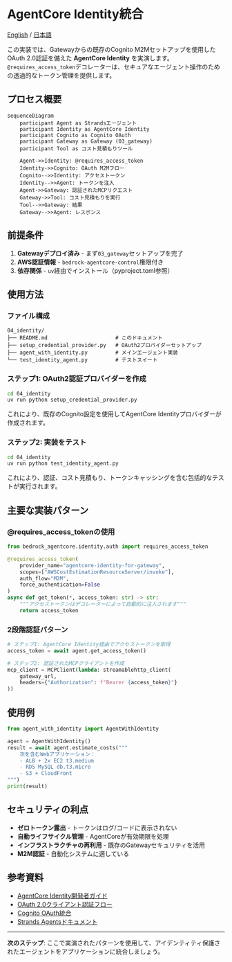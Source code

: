 # AgentCore Identity統合

[English](README_en.md) / [日本語](README.md)

この実装では、Gatewayからの既存のCognito M2Mセットアップを使用したOAuth 2.0認証を備えた **AgentCore Identity** を実演します。`@requires_access_token`デコレーターは、セキュアなエージェント操作のための透過的なトークン管理を提供します。

## プロセス概要

```mermaid
sequenceDiagram
    participant Agent as Strandsエージェント
    participant Identity as AgentCore Identity
    participant Cognito as Cognito OAuth
    participant Gateway as Gateway (03_gateway)
    participant Tool as コスト見積もりツール

    Agent->>Identity: @requires_access_token
    Identity->>Cognito: OAuth M2Mフロー
    Cognito-->>Identity: アクセストークン
    Identity-->>Agent: トークンを注入
    Agent->>Gateway: 認証されたMCPリクエスト
    Gateway->>Tool: コスト見積もりを実行
    Tool-->>Gateway: 結果
    Gateway-->>Agent: レスポンス
```

## 前提条件

1. **Gatewayデプロイ済み** - まず`03_gateway`セットアップを完了
2. **AWS認証情報** - `bedrock-agentcore-control`権限付き
3. **依存関係** - `uv`経由でインストール（pyproject.toml参照）

## 使用方法

### ファイル構成

```
04_identity/
├── README.md                      # このドキュメント
├── setup_credential_provider.py   # OAuth2プロバイダーセットアップ
├── agent_with_identity.py         # メインエージェント実装  
└── test_identity_agent.py         # テストスイート
```

### ステップ1: OAuth2認証プロバイダーを作成

```bash
cd 04_identity
uv run python setup_credential_provider.py
```

これにより、既存のCognito設定を使用してAgentCore Identityプロバイダーが作成されます。

### ステップ2: 実装をテスト

```bash
cd 04_identity
uv run python test_identity_agent.py
```

これにより、認証、コスト見積もり、トークンキャッシングを含む包括的なテストが実行されます。

## 主要な実装パターン

### @requires_access_tokenの使用

```python
from bedrock_agentcore.identity.auth import requires_access_token

@requires_access_token(
    provider_name="agentcore-identity-for-gateway",
    scopes=["AWSCostEstimationResourceServer/invoke"],
    auth_flow="M2M",
    force_authentication=False
)    
async def get_token(*, access_token: str) -> str:
    """アクセストークンはデコレーターによって自動的に注入されます"""
    return access_token
```

### 2段階認証パターン

```python
# ステップ1: AgentCore Identity経由でアクセストークンを取得
access_token = await agent.get_access_token()

# ステップ2: 認証されたMCPクライアントを作成
mcp_client = MCPClient(lambda: streamablehttp_client(
    gateway_url, 
    headers={"Authorization": f"Bearer {access_token}"}
))
```

## 使用例

```python
from agent_with_identity import AgentWithIdentity

agent = AgentWithIdentity()
result = await agent.estimate_costs("""
    次を含むWebアプリケーション：
    - ALB + 2x EC2 t3.medium
    - RDS MySQL db.t3.micro
    - S3 + CloudFront
""")
print(result)
```

## セキュリティの利点

- **ゼロトークン露出** - トークンはログ/コードに表示されない
- **自動ライフサイクル管理** - AgentCoreが有効期限を処理
- **インフラストラクチャの再利用** - 既存のGatewayセキュリティを活用
- **M2M認証** - 自動化システムに適している

## 参考資料

- [AgentCore Identity開発者ガイド](https://docs.aws.amazon.com/bedrock-agentcore/latest/devguide/identity.html)
- [OAuth 2.0クライアント認証フロー](https://tools.ietf.org/html/rfc6749#section-4.4)
- [Cognito OAuth統合](https://docs.aws.amazon.com/cognito/latest/developerguide/cognito-user-pools-app-integration.html)
- [Strands Agentsドキュメント](https://github.com/aws-samples/strands-agents)

---

**次のステップ**: ここで実演されたパターンを使用して、アイデンティティ保護されたエージェントをアプリケーションに統合しましょう。